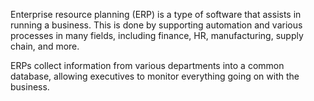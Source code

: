 Enterprise resource planning (ERP) is a type of software that assists in running a business. This is done by supporting automation and various processes in many fields, including finance, HR, manufacturing, supply chain, and more.

ERPs collect information from various departments into a common database, allowing executives to monitor everything going on with the business.